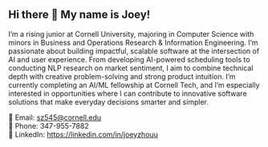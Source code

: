 ## Hi there 👋 My name is Joey!

I’m a rising junior at Cornell University, majoring in Computer Science with minors in Business and Operations Research & Information Engineering. I’m passionate about building impactful, scalable software at the intersection of AI and user experience. From developing AI-powered scheduling tools to conducting NLP research on market sentiment, I aim to combine technical depth with creative problem-solving and strong product intuition. I’m currently completing an AI/ML fellowship at Cornell Tech, and I’m especially interested in opportunities where I can contribute to innovative software solutions that make everyday decisions smarter and simpler.


📧 Email: sz545@cornell.edu \
📱 Phone: 347-955-7882  \
🔗 LinkedIn: https://linkedin.com/in/joeyzhouu
